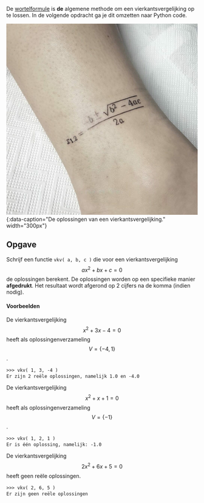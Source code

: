 De <a href='https://nl.wikipedia.org/wiki/Wortelformule' target='_blanc'>wortelformule</a> is **de** algemene methode om een vierkantsvergelijking op te lossen. In de volgende opdracht ga je dit omzetten naar Python code.

![wortelformule](media/tattoo.jpeg "De wortelformule"){:data-caption="De oplossingen van een vierkantsvergelijking." width="300px"}

## Opgave

Schrijf een functie `vkv( a, b, c )` die voor een vierkantsvergelijking $$ax^2+bx+c=0$$ de oplossingen berekent. De oplossingen worden op een specifieke manier **afgedrukt**. Het resultaat wordt afgerond op 2 cijfers na de komma (indien nodig).

#### Voorbeelden
De vierkantsvergelijking $$x^2+3x-4 = 0$$ heeft als oplossingenverzameling $$V = \{-4, 1\}$$.
```
>>> vkv( 1, 3, -4 ) 
Er zijn 2 reële oplossingen, namelijk 1.0 en -4.0
```

De vierkantsvergelijking $$x^2+x+1 = 0$$ heeft als oplossingenverzameling $$V = \{-1\}$$.
```
>>> vkv( 1, 2, 1 ) 
Er is één oplossing, namelijk: -1.0
```

De vierkantsvergelijking $$2x^2+6x+5 = 0$$ heeft geen reële oplossingen.
```
>>> vkv( 2, 6, 5 ) 
Er zijn geen reële oplossingen
```